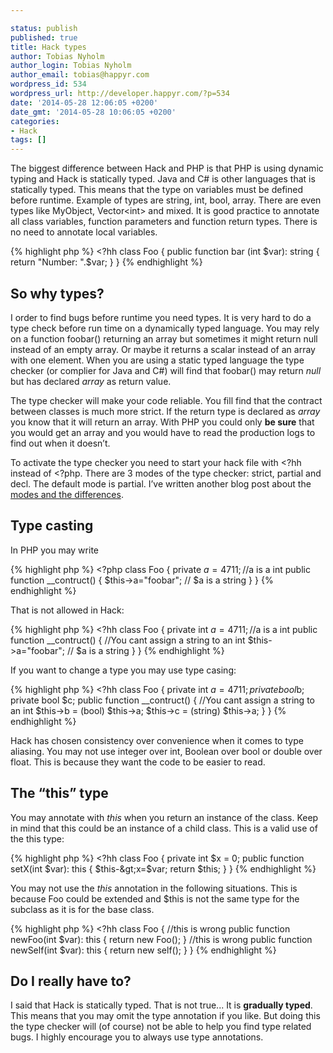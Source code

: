 ```yaml
---

status: publish
published: true
title: Hack types
author: Tobias Nyholm
author_login: Tobias Nyholm
author_email: tobias@happyr.com
wordpress_id: 534
wordpress_url: http://developer.happyr.com/?p=534
date: '2014-05-28 12:06:05 +0200'
date_gmt: '2014-05-28 10:06:05 +0200'
categories:
- Hack
tags: []
---
```


The biggest difference between Hack and PHP is that PHP is using dynamic typing and Hack is statically typed. Java and C# is other languages that is statically typed. This means that the type on variables must be defined before runtime. Example of types are string, int, bool, array. There are even types like MyObject, Vector&lt;int&gt; and mixed. It is good practice to annotate all class variables, function parameters and function return types. There is no need to annotate local variables.


{% highlight php %}
&lt;?hh
class Foo {
  public function bar (int $var): string {
    return &quot;Number: &quot;.$var;
  }
}
{% endhighlight %}

<h2>So why types?</h2>

I order to find bugs before runtime you need types. It is very hard to do a type check before run time on a dynamically typed language. You may rely on a function foobar() returning an array but sometimes it might return null instead of an empty array. Or maybe it returns a scalar instead of an array with one element. When you are using a static typed language the type checker (or complier for Java and C#) will find that foobar() may return <em>null</em> but has declared <em>array</em> as return value.


The type checker will make your code reliable. You fill find that the contract between classes is much more strict. If the return type is declared as <em>array</em> you know that it will return an array. With PHP you could only <strong>be sure</strong> that you would get an array and you would have to read the production logs to find out when it doesn’t.


To activate the type checker you need to start your hack file with &lt;?hh instead of &lt;?php. There are 3 modes of the type checker: strict, partial and decl. The default mode is partial. I’ve written another blog post about the <a href="http://developer.happyr.com/hack-modes">modes and the differences</a>.

<h2>Type casting</h2>

In PHP you may write


{% highlight php %}
&lt;?php
class Foo {
  private $a=4711;   //$a is a int
  public function __contruct() {
    $this-&gt;a=&quot;foobar&quot;; // $a is a string
  }
}
{% endhighlight %}


That is not allowed in Hack:


{% highlight php %}
&lt;?hh
class Foo {
  private int $a=4711;   //$a is a int
  public function __contruct() {
    //You cant assign a string to an int
    $this-&gt;a=&quot;foobar&quot;; // $a is a string
  }
}
{% endhighlight %}


If you want to change a type you may use type casing:


{% highlight php %}
&lt;?hh
class Foo {
  private int $a=4711;
  private bool $b;
  private bool $c;
  public function __contruct() {
    //You cant assign a string to an int
    $this-&gt;b = (bool) $this-&gt;a;
    $this-&gt;c = (string) $this-&gt;a;
  }
}
{% endhighlight %}


Hack has chosen consistency over convenience when it comes to type aliasing. You may not use integer over int, Boolean over bool or double over float. This is because they want the code to be easier to read.

<h2>The “this” type</h2>

You may annotate with <em>this</em> when you return an instance of the class. Keep in mind that this could be an instance of a child class. This is a valid use of the this type:


{% highlight php %}
&lt;?hh
class Foo {
  private int $x = 0;
  public function setX(int $var): this {
    $this-&gt;x=$var;
    return $this;
  }
}
{% endhighlight %}


You may not use the <em>this</em> annotation in the following situations. This is because Foo could be extended and $this is not the same type for the subclass as it is for the base class.


{% highlight php %}
&lt;?hh
class Foo {
  //this is wrong
  public function newFoo(int $var): this {
    return new Foo();
  }
  //this is wrong
  public function newSelf(int $var): this {
    return new self();
  }
}
{% endhighlight %}

<h2>Do I really have to?</h2>

I said that Hack is statically typed. That is not true... It is <strong>gradually typed</strong>. This means that you may omit the type annotation if you like. But doing this the type checker will (of course) not be able to help you find type related bugs. I highly encourage you to always use type annotations.

